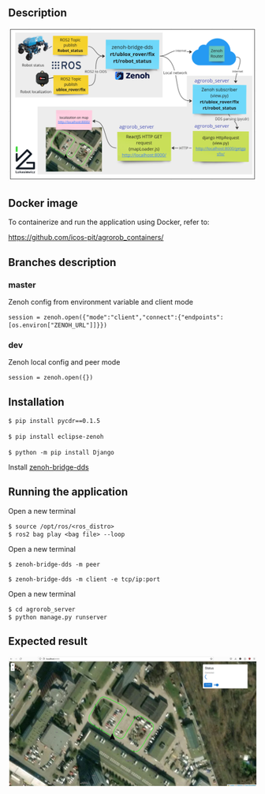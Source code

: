 ## Description
![Screenshot from 2023-11-01 17:53:53](system.png)
## Docker image
To containerize and run the application using Docker, refer to:

https://github.com/icos-pit/agrorob_containers/

## Branches description
### master 
Zenoh config from environment variable and client mode 
```
session = zenoh.open({"mode":"client","connect":{"endpoints": [os.environ["ZENOH_URL"]]}})
```
### dev 
Zenoh local config and peer mode

```
session = zenoh.open({})
```
## Installation

```
$ pip install pycdr==0.1.5

$ pip install eclipse-zenoh

$ python -m pip install Django
```
Install [zenoh-bridge-dds][def]

## Running the application
Open a new terminal
```
$ source /opt/ros/<ros_distro>
$ ros2 bag play <bag file> --loop
```
Open a new terminal
```
$ zenoh-bridge-dds -m peer
```
```
$ zenoh-bridge-dds -m client -e tcp/ip:port
```
Open a new terminal
```
$ cd agrorob_server
$ python manage.py runserver 
```
## Expected result
![Screenshot from 2023-11-01 17:53:53](map.png)

[def]: https://github.com/eclipse-zenoh/zenoh-plugin-dds?tab=readme-ov-file#linux-debian